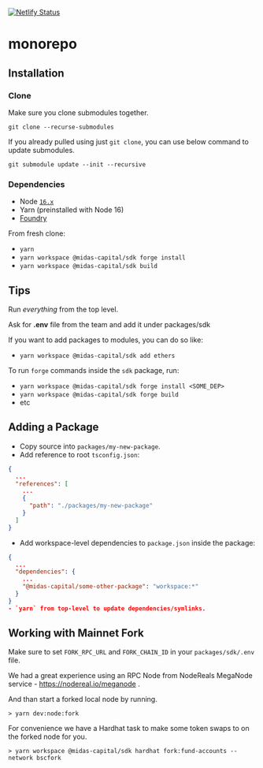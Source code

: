 [![Netlify Status](https://api.netlify.com/api/v1/badges/4e389938-790e-4adb-bfc9-0e3d47dafd64/deploy-status)](https://app.netlify.com/sites/midas-capital-dapp/deploys)

# monorepo

## Installation

### Clone

Make sure you clone submodules together.

`git clone --recurse-submodules`

If you already pulled using just `git clone`, you can use below command to update submodules.

`git submodule update --init --recursive`

### Dependencies

- Node [`16.x`](https://nodejs.org/en/download/)
- Yarn (preinstalled with Node 16)
- [Foundry](https://book.getfoundry.sh/getting-started/installation.html)

From fresh clone:

- `yarn`
- `yarn workspace @midas-capital/sdk forge install`
- `yarn workspace @midas-capital/sdk build`

## Tips

Run _everything_ from the top level.

Ask for **.env** file from the team and add it under packages/sdk

If you want to add packages to modules, you can do so like:

- `yarn workspace @midas-capital/sdk add ethers`

To run `forge` commands inside the `sdk` package, run:

- `yarn workspace @midas-capital/sdk forge install <SOME_DEP>`
- `yarn workspace @midas-capital/sdk forge build`
- etc

## Adding a Package

- Copy source into `packages/my-new-package`.
- Add reference to root `tsconfig.json`:

```json
{
  ...
  "references": [
    ...
    {
      "path": "./packages/my-new-package"
    }
  ]
}
```

- Add workspace-level dependencies to `package.json` inside the package:

```json
{
  ...
  "dependencies": {
    ...
    "@midas-capital/some-other-package": "workspace:*"
  }
}
- `yarn` from top-level to update dependencies/symlinks.
```


## Working with Mainnet Fork

Make sure to set `FORK_RPC_URL` and `FORK_CHAIN_ID` in your `packages/sdk/.env` file.

We had a great experience using an RPC Node from NodeReals MegaNode service - https://nodereal.io/meganode .

And than start a forked local node by running.

```
> yarn dev:node:fork
```

For convenience we have a Hardhat task to make some token swaps to on the forked node for you.

```
> yarn workspace @midas-capital/sdk hardhat fork:fund-accounts --network bscfork
```